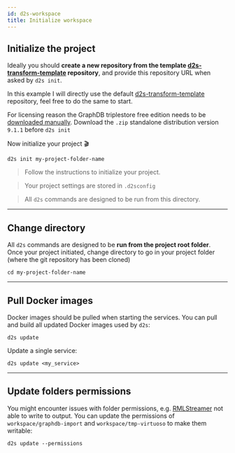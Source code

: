 ```yaml
---
id: d2s-workspace
title: Initialize workspace
---
```


## Initialize the project

Ideally you should **create a new repository from the template [d2s-transform-template](https://github.com/MaastrichtU-IDS/d2s-transform-template) repository**, and provide this repository URL when asked by `d2s init`.

In this example I will directly use the default [d2s-transform-template](https://github.com/MaastrichtU-IDS/d2s-transform-template) repository, feel free to do the same to start.

For licensing reason the GraphDB triplestore free edition needs to be [downloaded manually](https://ontotext.com/products/graphdb/ ). Download the `.zip` standalone distribution version `9.1.1` before `d2s init`

Now initialize your project 🎬

```shell
d2s init my-project-folder-name
```

> Follow the instructions to initialize your project.

> Your project settings are stored in `.d2sconfig`

> All `d2s` commands are designed to be run from this directory.

---

## Change directory

All `d2s` commands are designed to be **run from the project root folder**. Once your project initiated, change directory to go in your project folder (where the git repository has been cloned)

```shell
cd my-project-folder-name
```

---

## Pull Docker images

Docker images should be pulled when starting the services. You can pull and build all updated Docker images used by `d2s`:

```shell
d2s update
```

Update a single service:

```shell
d2s update <my_service>
```

---

## Update folders permissions

You might encounter issues with folder permissions, e.g. [RMLStreamer](/docs/services-utilities#rmlstreamer) not able to write to output. You can update the permissions of `workspace/graphdb-import` and `workspace/tmp-virtuoso` to make them writable:

```shell
d2s update --permissions
```


